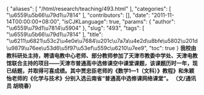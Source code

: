 {
    "aliases": [
        "/html/research/teaching/493.html"
    ],
    "categories": [
        "\u6559\u5b66\u79d1\u7814"
    ],
    "contributors": [],
    "date": "2011-11-14T00:00:00+08:00",
    "isCJKLanguage": true,
    "params": {
        "author": "\u6559\u79d1\u7814\u5904"
    },
    "slug": "493",
    "tags": [
        "\u6559\u5b66\u79d1\u7814"
    ],
    "title": "\u6211\u6821\u53c2\u4e0e\u7684\u201c\u7a7a\u4e2d\u8bfe\u5802\u201d\u9879\u76ee\u53d6\u5f97\u53ef\u559c\u6210\u7ee9",
    "toc": true
}
**我校由教科研处主持，聘请电教中心老师、部分教师参加了天津市教委中学处、天津电教馆联合主持的项目——天津市普通高中选修课空中课堂课题，该课题历时一年，现已结题，并取得可喜成绩。其中贾忠臣老师的《数学1—1（文科）》教程》和朱颖怡老师的《化学与技术》分别入选云南省“普通高中选修课网络课堂”。 （文/通讯员 胡晓春）**


